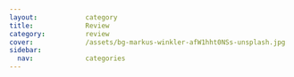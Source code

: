 ```yaml
---
layout:            category
title:             Review
category:          review
cover:             /assets/bg-markus-winkler-afW1hht0NSs-unsplash.jpg
sidebar:
  nav:             categories
---
```

